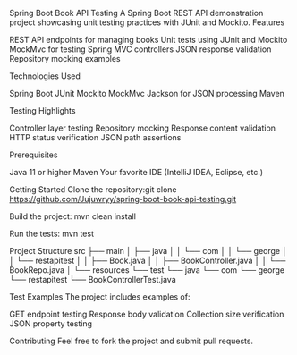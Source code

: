 Spring Boot Book API Testing
A Spring Boot REST API demonstration project showcasing unit testing practices with JUnit and Mockito.
Features

REST API endpoints for managing books
Unit tests using JUnit and Mockito
MockMvc for testing Spring MVC controllers
JSON response validation
Repository mocking examples

Technologies Used

Spring Boot
JUnit
Mockito
MockMvc
Jackson for JSON processing
Maven

Testing Highlights

Controller layer testing
Repository mocking
Response content validation
HTTP status verification
JSON path assertions

Prerequisites

Java 11 or higher
Maven
Your favorite IDE (IntelliJ IDEA, Eclipse, etc.)

Getting Started
Clone the repository:git clone https://github.com/Jujuwryy/spring-boot-book-api-testing.git

Build the project:
mvn clean install

Run the tests:
mvn test

Project Structure
src
├── main
│   ├── java
│   │   └── com
│   │       └── george
│   │           └── restapitest
│   │               ├── Book.java
│   │               ├── BookController.java
│   │               └── BookRepo.java
│   └── resources
└── test
    └── java
        └── com
            └── george
                └── restapitest
                    └── BookControllerTest.java

Test Examples
The project includes examples of:

GET endpoint testing
Response body validation
Collection size verification
JSON property testing

Contributing
Feel free to fork the project and submit pull requests.
